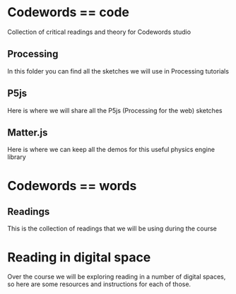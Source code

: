 # Codewords == code
Collection of critical readings and theory for Codewords studio

## Processing
In this folder you can find all the sketches we will use in Processing tutorials

## P5js
Here is where we will share all the P5js (Processing for the web) sketches

## Matter.js
Here is where we can keep all the demos for this useful physics engine library

# Codewords == words

## Readings
This is the collection of readings that we will be using during the course

# Reading in digital space
Over the course we will be exploring reading in a number of digital spaces, so here are some resources and instructions for each of those.
